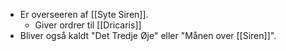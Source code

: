 - Er overseeren af [[Syte Siren]].
	- Giver ordrer til [[Dricaris]]
- Bliver også kaldt "Det Tredje Øje" eller "Månen over [[Siren]]".